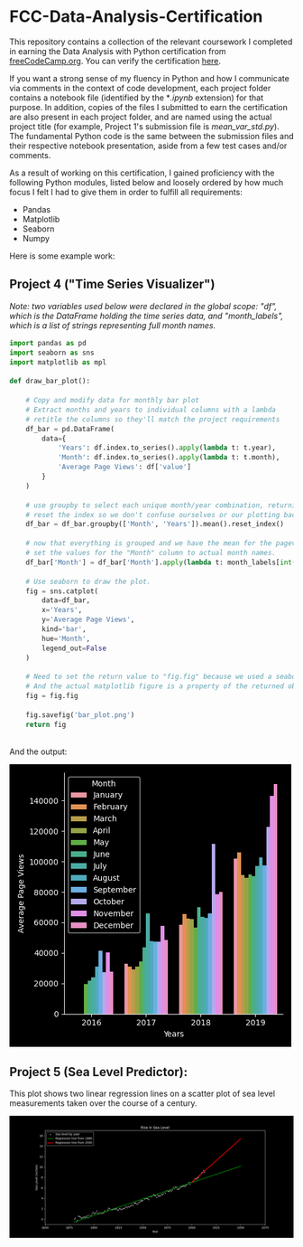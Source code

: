 # FCC-Data-Analysis-Certification

This repository contains a collection of the relevant coursework I completed in earning the Data Analysis with Python certification from [freeCodeCamp.org](https://www.freecodecamp.org/learn/data-analysis-with-python/). You can verify the certification [here](https://www.freecodecamp.org/certification/JustinTurner/data-analysis-with-python-v7). 

If you want a strong sense of my fluency in Python and how I communicate via comments in the context of code development, each project folder contains a notebook file (identified by the \**.ipynb* extension) for that purpose. In addition, copies of the files I submitted to earn the certification are also present in each project folder, and are named using the actual project title (for example, Project 1's submission file is *mean_var_std.py*). The fundamental Python code is the same between the submission files and their respective notebook presentation, aside from a few test cases and/or comments.

As a result of working on this certification, I gained proficiency with the following Python modules, listed below and loosely ordered by how much focus I felt I had to give them in order to fulfill all requirements:

- Pandas  
- Matplotlib  
- Seaborn  
- Numpy  

Here is some example work:

## Project 4 ("Time Series Visualizer")

*Note: two variables used below were declared in the global scope: "df", which is the DataFrame holding the time series data, and "month_labels", which is a list of strings representing full month names.*

```python
import pandas as pd
import seaborn as sns
import matplotlib as mpl

def draw_bar_plot():

    # Copy and modify data for monthly bar plot
    # Extract months and years to individual columns with a lambda
    # retitle the columns so they'll match the project requirements
    df_bar = pd.DataFrame(
        data={
            'Years': df.index.to_series().apply(lambda t: t.year),
            'Month': df.index.to_series().apply(lambda t: t.month),
            'Average Page Views': df['value']
        }
    )

    # use groupby to select each unique month/year combination, returning the mean.
    # reset the index so we don't confuse ourselves or our plotting backend.
    df_bar = df_bar.groupby(['Month', 'Years']).mean().reset_index()

    # now that everything is grouped and we have the mean for the pageviews,
    # set the values for the "Month" column to actual month names.
    df_bar['Month'] = df_bar['Month'].apply(lambda t: month_labels[int(t) - 1])

    # Use seaborn to draw the plot.
    fig = sns.catplot(
        data=df_bar,
        x='Years',
        y='Average Page Views',
        kind='bar',
        hue='Month',
        legend_out=False
    )

    # Need to set the return value to "fig.fig" because we used a seaborn figure-level function,
    # And the actual matplotlib figure is a property of the returned object.
    fig = fig.fig
    
    fig.savefig('bar_plot.png')
    return fig
    
```
    
And the output:

![Image of a bar plot constructed using the Seaborn module](Project%204/bar_plot.png)

## Project 5 (Sea Level Predictor):

This plot shows two linear regression lines on a scatter plot of sea level measurements taken over the course of a century.

![Image of a scatter plot with two regression lines](Project%205/sea_level_plot.png)

